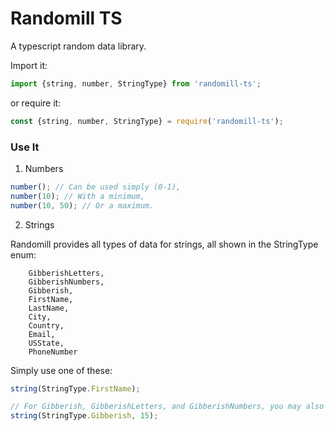 # Randomill TS
A typescript random data library.

Import it:
```ts
import {string, number, StringType} from 'randomill-ts';
```
or require it:
```js
const {string, number, StringType} = require('randomill-ts');
```

### Use It

1. Numbers
```ts
number(); // Can be used simply (0-1),
number(10); // With a minimum,
number(10, 50); // Or a maximum.
```

2. Strings

Randomill provides all types of data for strings, all shown in the StringType enum:
```
    GibberishLetters,
    GibberishNumbers,
    Gibberish,
    FirstName,
    LastName,
    City,
    Country,
    Email,
    USState,
    PhoneNumber
```

Simply use one of these:
```ts
string(StringType.FirstName);

// For Gibberish, GibberishLetters, and GibberishNumbers, you may also provide a length.
string(StringType.Gibberish, 15);
```